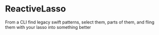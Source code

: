 # ReactiveLasso
From a CLI find legacy swift patterns, select them, parts of them, and fling them with your lasso into something better
